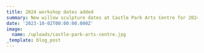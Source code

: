 ```yaml
---
title: 2024 workshop dates added
summary: New willow sculpture dates at Castle Park Arts Centre for 2024
date: '2023-10-02T00:00:00.000Z'
image:
  name: /uploads/castle-park-arts-centre.jpg
_template: blog_post
---
```


